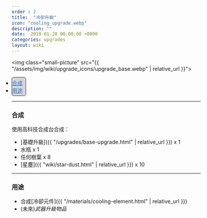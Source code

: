 ```yaml
---
order : 2
title:  "冷卻升級"
icon: "cooling_upgrade.webp"
description: ""
date:  2019-01-28 00:00:00 +0000
categories: upgrades
layout: wiki
---
```


<img class="small-picture" src="{{ "/assets/img/wiki/upgrade_icons/upgrade_base.webp" | relative_url }}">

<div style="display:inline-block; padding:4px 8px 4px 0px; padding:auto;  background-color:#d6d6d6; border:1px #2D2D2D solid; border-radius:5px; color:black;">
<ul style="padding:0px;margin:0px">
    <li><a href="#合成" style="color:#2a6cd6;">合成</a></li>
    <li><a href="#用途" style="color:#2a6cd6;">用途</a></li>
</ul>
</div>

---

<a name="合成"></a>

### 合成

使用高科技合成台合成：

- [基礎升級]({{ "/upgrades/base-upgrade.html" | relative_url }}) x 1  
- 水瓶 x 1  
- 任何樹葉 x 8  
- [星塵]({{ "wiki/star-dust.html" | relative_url }}) x 10  

---

<a name="用途"></a>

### 用途

- 合成[冷卻元件]({{ "/materials/cooling-element.html" | relative_url }})  
- (未來)_武器升級物品_
